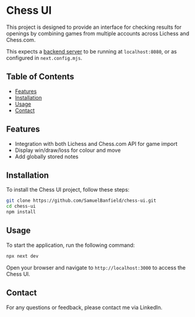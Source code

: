 # Chess UI

This project is designed to provide an interface for checking results for openings by combining games from multiple accounts across Lichess and Chess.com.

This expects a [backend server](https://github.com/SamuelBanfield/ChessAPI) to be running at `localhost:8080`, or as configured in `next.config.mjs`.

## Table of Contents
- [Features](#features)
- [Installation](#installation)
- [Usage](#usage)
- [Contact](#contact)

## Features
- Integration with both Lichess and Chess.com API for game import
- Display win/draw/loss for colour and move
- Add globally stored notes

## Installation
To install the Chess UI project, follow these steps:

```bash
git clone https://github.com/SamuelBanfield/chess-ui.git
cd chess-ui
npm install
```

## Usage
To start the application, run the following command:
```bash
npx next dev
```
Open your browser and navigate to `http://localhost:3000` to access the Chess UI.

## Contact
For any questions or feedback, please contact me via LinkedIn.
